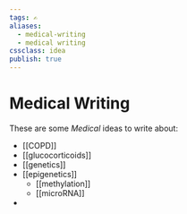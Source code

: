 ```yaml
---
tags: ✍️
aliases: 
  - medical-writing
  - medical writing
cssclass: idea
publish: true
---
```

# Medical Writing
These are some _Medical_ ideas to write about:
- [[COPD]]
- [[glucocorticoids]]
- [[genetics]]
- [[epigenetics]]
  - [[methylation]]
  - [[microRNA]]
- 